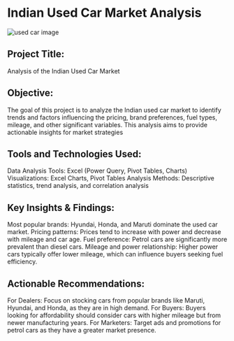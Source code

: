 # Indian Used Car Market Analysis
![used car image](https://github.com/user-attachments/assets/3f2ed021-debf-46cb-a0f0-393e1c981291)

## Project Title:
Analysis of the Indian Used Car Market

## Objective:
The goal of this project is to analyze the Indian used car market to identify trends and factors influencing the pricing, brand preferences, fuel types, mileage, and other significant variables. This analysis aims to provide actionable insights for market strategies

## Tools and Technologies Used:
Data Analysis Tools: Excel (Power Query, Pivot Tables, Charts)
Visualizations: Excel Charts, Pivot Tables
Analysis Methods: Descriptive statistics, trend analysis, and correlation analysis

## Key Insights & Findings:
Most popular brands: Hyundai, Honda, and Maruti dominate the used car market.
Pricing patterns: Prices tend to increase with power and decrease with mileage and car age.
Fuel preference: Petrol cars are significantly more prevalent than diesel cars.
Mileage and power relationship: Higher power cars typically offer lower mileage, which can influence buyers seeking fuel efficiency.

## Actionable Recommendations:
For Dealers: Focus on stocking cars from popular brands like Maruti, Hyundai, and Honda, as they are in high demand.
For Buyers: Buyers looking for affordability should consider cars with higher mileage but from newer manufacturing years.
For Marketers: Target ads and promotions for petrol cars as they have a greater market presence.
